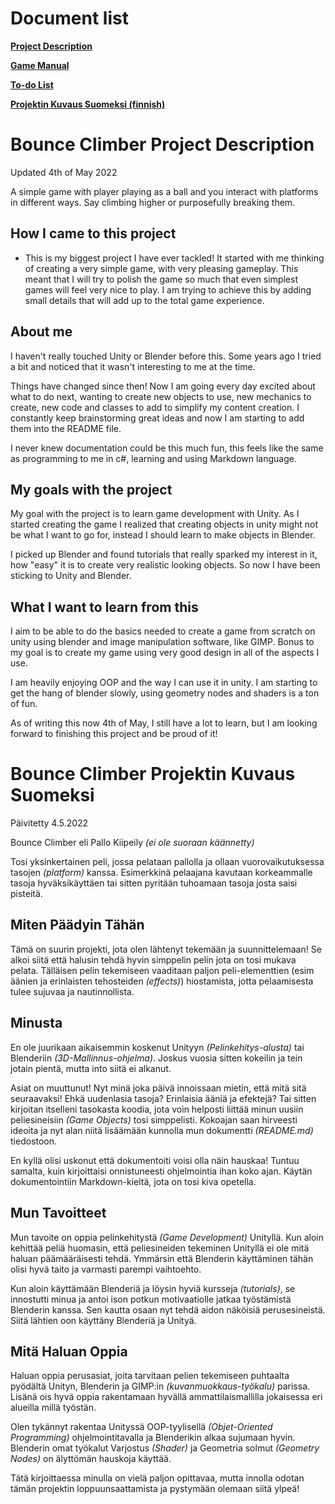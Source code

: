 # Document list

[**Project Description**](README.md#bounce-climber-project-description)

[**Game Manual**](GAMEMANUAL.md#game-manual)

[**To-do List**](TODOLIST.md#to-do-list)

[**Projektin Kuvaus Suomeksi (finnish)**](README.md#bounce-climber-projektin-kuvaus-suomeksi)



# Bounce Climber Project Description

Updated 4th of May 2022

A simple game with player playing as a ball and you interact with platforms in different ways. Say climbing higher or purposefully breaking them.

## How I came to this project

- This is my biggest project I have ever tackled! It started with me thinking of creating a very simple game, with very pleasing gameplay. This meant that I will try to polish the game so much that even simplest games will feel very nice to play. I am trying to achieve this by adding small details that will add up to the total game experience.

## About me

I haven't really touched Unity or Blender before this. Some years ago I tried a bit and noticed that it wasn't interesting to me at the time.

Things have changed since then! Now I am going every day excited about what to do next, wanting to create new objects to use, new mechanics to create, new code and classes to add to simplify my content creation. I constantly keep brainstorming great ideas and now I am starting to add them into the README file.

I never knew documentation could be this much fun, this feels like the same as programming to me in c#, learning and using Markdown language.

## My goals with the project

My goal with the project is to learn game development with Unity. As I started creating the game I realized that creating objects in unity might not be what I want to go for, instead I should learn to make objects in Blender.

I picked up Blender and found tutorials that really sparked my interest in it, how "easy" it is to create very realistic looking objects. So now I have been sticking to Unity and Blender.

## What I want to learn from this

I aim to be able to do the basics needed to create a game from scratch on unity using blender and image manipulation software, like GIMP. Bonus to my goal is to create my game using very good design in all of the aspects I use.

I am heavily enjoying OOP and the way I can use it in unity. I am starting to get the hang of blender slowly, using geometry nodes and shaders is a ton of fun.

As of writing this now 4th of May, I still have a lot to learn, but I am looking forward to finishing this project and be proud of it!


# Bounce Climber Projektin Kuvaus Suomeksi

Päivitetty 4.5.2022

Bounce Climber eli Pallo Kiipeily *(ei ole suoraan käännetty)*

Tosi yksinkertainen peli, jossa pelataan pallolla ja ollaan vuorovaikutuksessa tasojen *(platform)* kanssa. Esimerkkinä pelaajana kavutaan korkeammalle tasoja hyväksikäyttäen tai sitten pyritään tuhoamaan tasoja josta saisi pisteitä.

## Miten Päädyin Tähän

Tämä on suurin projekti, jota olen lähtenyt tekemään ja suunnittelemaan! Se alkoi siitä että halusin tehdä hyvin simppelin pelin jota on tosi mukava pelata. Tälläisen pelin tekemiseen vaaditaan paljon peli-elementtien (esim äänien ja erinlaisten tehosteiden *(effects)*) hiostamista, jotta pelaamisesta tulee sujuvaa ja nautinnollista.

## Minusta

En ole juurikaan aikaisemmin koskenut Unityyn *(Pelinkehitys-alusta)* tai Blenderiin *(3D-Mallinnus-ohjelma)*. Joskus vuosia sitten kokeilin ja tein jotain pientä, mutta into siitä ei alkanut.

Asiat on muuttunut! Nyt minä joka päivä innoissaan mietin, että mitä sitä seuraavaksi! Ehkä uudenlasia tasoja? Erinlaisia ääniä ja efektejä? Tai sitten kirjoitan itselleni tasokasta koodia, jota voin helposti liittää minun uusiin peliesineisiin *(Game Objects)* tosi simppelisti. Kokoajan saan hirveesti ideoita ja nyt alan niitä lisäämään kunnolla mun dokumentti *(README.md)* tiedostoon.

En kyllä olisi uskonut että dokumentoiti voisi olla näin hauskaa! Tuntuu samalta, kuin kirjoittaisi onnistuneesti ohjelmointia ihan koko ajan. Käytän dokumentointiin Markdown-kieltä, jota on tosi kiva opetella.

## Mun Tavoitteet

Mun tavoite on oppia pelinkehitystä *(Game Development)* Unityllä. Kun aloin kehittää peliä huomasin, että peliesineiden tekeminen Unityllä ei ole mitä haluan päämääräisesti tehdä. Ymmärsin että Blenderin käyttäminen tähän olisi hyvä taito ja varmasti parempi vaihtoehto.

Kun aloin käyttämään Blenderiä ja löysin hyviä kursseja *(tutorials)*, se innostutti minua ja antoi ison potkun motivaatiolle jatkaa työstämistä Blenderin kanssa. Sen kautta osaan nyt tehdä aidon näköisiä perusesineistä. Siitä lähtien oon käyttäny Blenderiä ja Unityä.

## Mitä Haluan Oppia

Haluan oppia perusasiat, joita tarvitaan pelien tekemiseen puhtaalta pyödältä Unityn, Blenderin ja GIMP:in *(kuvanmuokkaus-työkalu)* parissa. Lisänä ois hyvä oppia rakentamaan hyvällä ammattilaismallilla jokaisessa eri alueilla millä työstän.

Olen tykännyt rakentaa Unityssä OOP-tyylisellä *(Objet-Oriented Programming)* ohjelmointitavalla ja Blenderikin alkaa sujumaan hyvin. Blenderin omat työkalut Varjostus *(Shader)* ja Geometria solmut *(Geometry Nodes)* on älyttömän hauskoja käyttää.

Tätä kirjoittaessa minulla on vielä paljon opittavaa, mutta innolla odotan tämän projektin loppuunsaattamista ja pystymään olemaan siitä ylpeä!